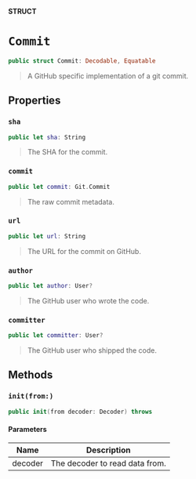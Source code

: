 **STRUCT**

# `Commit`

```swift
public struct Commit: Decodable, Equatable
```

> A GitHub specific implementation of a git commit.

## Properties
### `sha`

```swift
public let sha: String
```

> The SHA for the commit.

### `commit`

```swift
public let commit: Git.Commit
```

> The raw commit metadata.

### `url`

```swift
public let url: String
```

> The URL for the commit on GitHub.

### `author`

```swift
public let author: User?
```

> The GitHub user who wrote the code.

### `committer`

```swift
public let committer: User?
```

> The GitHub user who shipped the code.

## Methods
### `init(from:)`

```swift
public init(from decoder: Decoder) throws
```

#### Parameters

| Name | Description |
| ---- | ----------- |
| decoder | The decoder to read data from. |